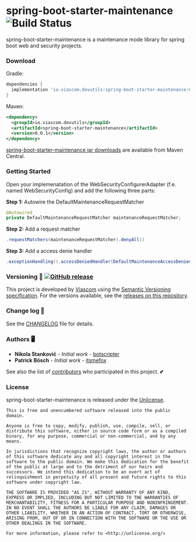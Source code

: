 # spring-boot-starter-maintenance ![Build Status](https://github.com/viascom/spring-boot-starter-maintenance/actions/workflows/gradle-ci.yml/badge.svg)

spring-boot-starter-maintenance is a maintenance mode library for spring boot web and security projects.

### Download

Gradle:
```gradle
dependencies {
  implementation 'io.viascom.devutils:spring-boot-starter-maintenance:0.0.1'
}
```

Maven:
```xml
<dependency>
  <groupId>io.viascom.devutils</groupId>
  <artifactId>spring-boot-starter-maintenance</artifactId>
  <version>0.0.1</version>
</dependency>
```

[spring-boot-starter-maintenance jar downloads](https://maven-badges.herokuapp.com/maven-central/io.viascom.devutils/spring-boot-starter-maintenance) are available from Maven Central.

### Getting Started

Open your implemenatation of the WebSecurityConfigurerAdapter (f.e. named WebSecurityConfig) and add the following three parts:

**Step 1:** Autowire the DefaultMaintenanceRequestMatcher
```java
@Autowired
private DefaultMaintenanceRequestMatcher maintenanceRequestMatcher;
```

**Step 2:** Add a request matcher
```java
.requestMatchers(maintenanceRequestMatcher).denyAll()
```

**Step 3:** Add a access denie handler
```java
.exceptionHandling().accessDeniedHandler(DefaultMaintenanceAccessDeniedHandler())
```


### Versioning 🔖 [![GitHub release](https://img.shields.io/github/release/viascom/spring-boot-starter-maintenance/all?logo=GitHub)](https://github.com/viascom/spring-boot-starter-maintenance/releases/latest)

This project is developed by [Viascom](https://github.com/viascom) using the [Semantic Versioning specification](https://semver.org). For the versions available, see the [releases on this repository](https://github.com/viascom/spring-boot-starter-maintenance/releases).

### Change log 📝

See the [CHANGELOG](CHANGELOG.md) file for details.

### Authors 🖥️

* **Nikola Stanković** - *Initial work* - [botscripter](https://github.com/botscripter)
* **Patrick Bösch** - *Initial work* - [itsmefox](https://github.com/itsmefox)

See also the list of [contributors](https://github.com/viascom/spring-boot-starter-maintenance/contributors) who participated in this project. 💕

### License

spring-boot-starter-maintenance is released under the [Unlicense](LICENSE).

```
This is free and unencumbered software released into the public domain.

Anyone is free to copy, modify, publish, use, compile, sell, or
distribute this software, either in source code form or as a compiled
binary, for any purpose, commercial or non-commercial, and by any
means.

In jurisdictions that recognize copyright laws, the author or authors
of this software dedicate any and all copyright interest in the
software to the public domain. We make this dedication for the benefit
of the public at large and to the detriment of our heirs and
successors. We intend this dedication to be an overt act of
relinquishment in perpetuity of all present and future rights to this
software under copyright law.

THE SOFTWARE IS PROVIDED "AS IS", WITHOUT WARRANTY OF ANY KIND,
EXPRESS OR IMPLIED, INCLUDING BUT NOT LIMITED TO THE WARRANTIES OF
MERCHANTABILITY, FITNESS FOR A PARTICULAR PURPOSE AND NONINFRINGEMENT.
IN NO EVENT SHALL THE AUTHORS BE LIABLE FOR ANY CLAIM, DAMAGES OR
OTHER LIABILITY, WHETHER IN AN ACTION OF CONTRACT, TORT OR OTHERWISE,
ARISING FROM, OUT OF OR IN CONNECTION WITH THE SOFTWARE OR THE USE OR
OTHER DEALINGS IN THE SOFTWARE.

For more information, please refer to <http://unlicense.org/>
```
